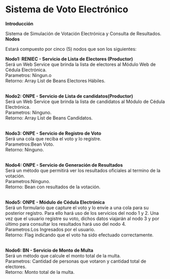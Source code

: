 <h1>Sistema de Voto Electrónico</h1>
<b>Introducción</b>
<br />

Sistema de Simulación de Votación Electrónica y Consulta de Resultados.
<br />
<b>Nodos</b>

Estará compuesto por cinco (5) nodos que son los siguientes:

<b>Nodo1: RENIEC - Servicio de Lista de Electores (Productor)</b><br>
Será un Web Service que brinda la lista de electores al Módulo Web de Cédula Electrónica.<br>
Parametros: Ningun.o<br>
Retorno: Array List de Beans Electores Hábiles.<br><br>

<b> Nodo2: ONPE - Servicio de Lista de candidatos(Productor)</b><br>
Será un Web Service que brinda la lista de candidatos al Módulo de Cédula Electrónica.<br>
Parametros: Ninguno.<br>
Retorno: Array List de Beans Candidatos.<br><br>

<b> Nodo3: ONPE - Servicio de Registro de Voto</b><br>
Será una cola que reciba el voto y lo registre.<br>
Parametros:Bean Voto.<br>
Retorno: Ninguno.<br><br>

<b> Nodo4: ONPE - Servicio de Generación de Resultados</b><br>
Será un método que permitirá ver los resultados oficiales al termino de la votación.<br>
Parametros:Ninguno.<br>
Retorno: Bean con resultados de la votación.<br><br>

<b>Nodo5: ONPE - Módulo de Cédula Electrónica</b><br>
Será un formulario que capture el voto y lo envíe a una cola para su posterior registro. Para ello hará uso de los servicios del nodo 1 y 2. Una vez que el usuario registre su voto, dichos datos viajarán al nodo 3 y por último para consultar los resultados hará uso del nodo 4.<br>
Parametros:Los Ingresados por el usuario.<br>
Retorno: Flag indicando que el voto ha sido efectuado correctamente.<br><br>

<b>Nodo6: BN - Servicio de Monto de Multa</b><br>
Será un método que calcule el monto total de la multa.<br>
Parametros: Cantidad de personas que votaron y cantidad total de electores.<br>
Retorno: Monto total de la multa.<br><br>